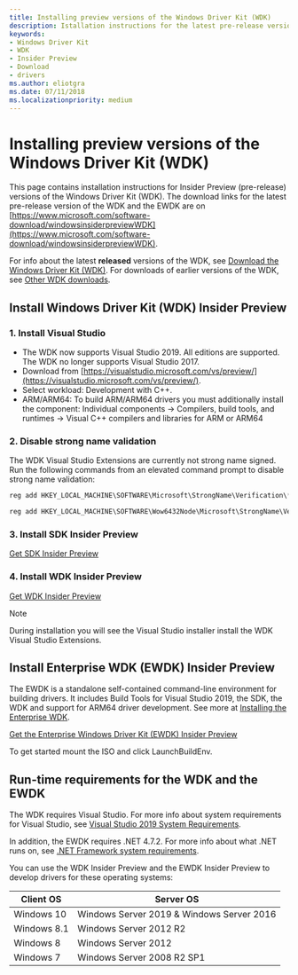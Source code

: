 ```yaml
---
title: Installing preview versions of the Windows Driver Kit (WDK)
description: Istallation instructions for the latest pre-release version of the Windows Driver Kit (WDK)
keywords:
- Windows Driver Kit
- WDK
- Insider Preview
- Download
- drivers
ms.author: eliotgra
ms.date: 07/11/2018
ms.localizationpriority: medium
---
```


# Installing preview versions of the Windows Driver Kit (WDK)

This page contains installation instructions for Insider Preview (pre-release) versions of the Windows Driver Kit (WDK). The  download links for the latest pre-release version of the WDK and the EWDK are on  [https://www.microsoft.com/software-download/windowsinsiderpreviewWDK](https://www.microsoft.com/software-download/windowsinsiderpreviewWDK).  

For info about the latest **released** versions of the WDK, see [Download the Windows Driver Kit (WDK)](download-the-wdk.md). For downloads of earlier versions of the WDK, see [Other WDK downloads](other-wdk-downloads.md).  

## Install Windows Driver Kit (WDK) Insider Preview

### 1. Install Visual Studio

- The WDK now supports Visual Studio 2019.  All editions are supported.  The WDK no longer supports Visual Studio 2017. 
- Download from [https://visualstudio.microsoft.com/vs/preview/](https://visualstudio.microsoft.com/vs/preview/). 
- Select workload: Development with C++. 
- ARM/ARM64: To build ARM/ARM64 drivers you must additionally install the component: Individual components -> Compilers, build tools, and runtimes -> Visual C++ compilers and libraries for ARM or ARM64

### 2. Disable strong name validation

The WDK Visual Studio Extensions are currently not strong name signed. Run the following commands from an elevated command prompt to disable strong name validation: 

```cpp
reg add HKEY_LOCAL_MACHINE\SOFTWARE\Microsoft\StrongName\Verification\*,31bf3856ad364e35 /v TestPublicKey /t REG_SZ /d 00240000048000009400000006020000002400005253413100040000010001003f8c902c8fe7ac83af7401b14c1bd103973b26dfafb2b77eda478a2539b979b56ce47f36336741b4ec52bbc51fecd51ba23810cec47070f3e29a2261a2d1d08e4b2b4b457beaa91460055f78cc89f21cd028377af0cc5e6c04699b6856a1e49d5fad3ef16d3c3d6010f40df0a7d6cc2ee11744b5cfb42e0f19a52b8a29dc31b0 /f

reg add HKEY_LOCAL_MACHINE\SOFTWARE\Wow6432Node\Microsoft\StrongName\Verification\*,31bf3856ad364e35 /v TestPublicKey /t REG_SZ /d 00240000048000009400000006020000002400005253413100040000010001003f8c902c8fe7ac83af7401b14c1bd103973b26dfafb2b77eda478a2539b979b56ce47f36336741b4ec52bbc51fecd51ba23810cec47070f3e29a2261a2d1d08e4b2b4b457beaa91460055f78cc89f21cd028377af0cc5e6c04699b6856a1e49d5fad3ef16d3c3d6010f40df0a7d6cc2ee11744b5cfb42e0f19a52b8a29dc31b0 /f 
```

### 3. Install SDK Insider Preview 

[Get SDK Insider Preview](https://www.microsoft.com/software-download/windowsinsiderpreviewWDK)

### 4. Install WDK Insider Preview

[Get WDK Insider Preview](https://www.microsoft.com/software-download/windowsinsiderpreviewWDK)

> [!Note]   
> During installation you will see the Visual Studio installer install the WDK Visual Studio Extensions. 

## Install Enterprise WDK (EWDK) Insider Preview

The EWDK is a standalone self-contained command-line environment for building drivers.  It includes Build Tools for Visual Studio 2019, the SDK, the WDK and support for ARM64 driver development. See more at [Installing the Enterprise WDK](https://docs.microsoft.com/windows-hardware/drivers/develop/installing-the-enterprise-wdk). 

[Get the Enterprise Windows Driver Kit (EWDK) Insider Preview](https://www.microsoft.com/software-download/windowsinsiderpreviewWDK)

To get started mount the ISO and click LaunchBuildEnv. 

## Run-time requirements for the WDK and the EWDK

The WDK requires Visual Studio. For more info about system requirements for Visual Studio, see [Visual Studio 2019 System Requirements](https://docs.microsoft.com/en-us/visualstudio/releases/2019/system-requirements).

In addition, the EWDK requires .NET 4.7.2. For more info about what .NET runs on, see [.NET Framework system requirements](https://docs.microsoft.com/en-us/visualstudio/releases/2019/system-requirements).

You can use the WDK Insider Preview and the EWDK Insider Preview to develop drivers for these operating systems: 

|Client OS|Server OS|
|---|---|
|Windows 10|Windows Server 2019 & Windows Server 2016|
|Windows 8.1|Windows Server 2012 R2|
|Windows 8|Windows Server 2012|
|Windows 7|Windows Server 2008 R2 SP1|

